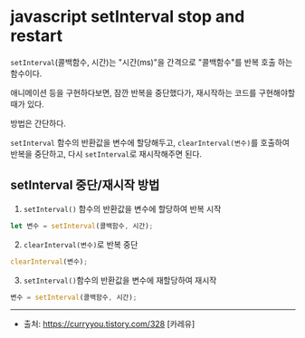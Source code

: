 # javascript setInterval stop and restart

`setInterval`(콜백함수, 시간)는 "시간(ms)"을 간격으로 "콜백함수"를 반복 호출 하는 함수이다.
 
애니메이션 등을 구현하다보면, 잠깐 반복을 중단했다가, 재시작하는 코드를 구현해야할 때가 있다.

방법은 간단하다.

`setInterval` 함수의 반환값을 변수에 할당해두고, `clearInterval(변수)`를 호출하여 반복을 중단하고, 다시 `setInterval`로 재시작해주면 된다.

## setInterval 중단/재시작 방법

1. `setInterval()` 함수의 반환값을 변수에 할당하여 반복 시작
```js
let 변수 = setInterval(콜백함수, 시간);
```

2. `clearInterval(변수)`로 반복 중단
```js
clearInterval(변수);
```

3. `setInterval()`함수의 반환값을 변수에 재할당하여 재시작
```js
변수 = setInterval(콜백함수, 시간);
```

___

- 출처: https://curryyou.tistory.com/328 [카레유]
